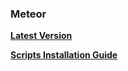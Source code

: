 ### **Meteor**

[**Latest Version**]([https://github.com/DemonKiya/2Take1Script-Revive/releases](https://github.com/RulyPancake/Meteor/releases))

[**Scripts Installation Guide**]([https://github.com/DemonKiya/2Take1Script-Revive/wiki](https://gta.2take1.menu/features/local/scripts/))
